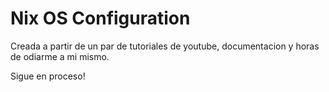 # Nix OS Configuration

Creada a partir de un par de tutoriales de youtube, documentacion y horas de odiarme a mi mismo.

Sigue en proceso!
